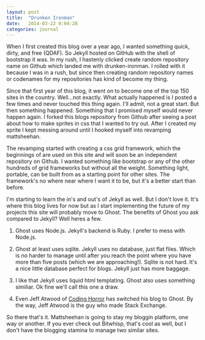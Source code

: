```yaml
---
layout: post
title:  "Drunken Ironman"
date:   2014-03-22 0:04:28
categories: journal
---
```



When I first created this blog over a year ago, I wanted something quick, dirty, and free (QDAF). So Jekyll hosted on GitHub with the shell of bootstrap it was. In my rush, I hastenly clicked create random repository name on Github which landed me with drunken-ironman. I rolled with it because I was in a rush, but since then creating random repository names or codenames for my repositories has kind of become my thing. 

Since that first year of this blog, it went on to become one of the top 150 sites in the country. Well...not exactly. What actually happened is I posted a few times and never touched this thing again. I'll admit, not a great start. But then something happened. Something that I promised myself would never happen again. I forked this blogs repository from Github after seeing a post about how to make sprites in css that I wanted to try out. After I created my sprite I kept messing around until I hooked myself into revamping mattsheehan.

The revamping started with creating a css grid framework, which the beginnings of are used on this site and will soon be an independent repository on Github. I wanted something like bootstrap or any of the other hundreds of grid frameworks but without all the weight. Something light, portable, can be built from as a starting point for other sites. The framework's no where near where I want it to be, but it's a better start than before.

I'm starting to learn the in's and out's of Jekyll as well. But I don't love it. It's where this blog lives for now but as I start implementing the future of my projects this site will probably move to Ghost. The benefits of Ghost you ask compared to Jekyll? Well heres a few.

1. Ghost uses Node.js. Jekyll's backend is Ruby. I prefer to mess with Node.js.

2. Ghost at least uses sqlite. Jekyll uses no database, just flat files. Which is no harder to manage until after you reach the point where you have more than five posts (which we are approaching!). Sqlite is not hard. It's a nice little database perfect for blogs. Jekyll just has more baggage.

3. I like that Jekyll uses liquid html templating. Ghost also uses something similiar. Ok fine we'll call this one a draw.

4. Even Jeff Atwood of <a href="http://blog.codinghorror.com" target='_blank'>Coding Horror</a> has switched his blog to Ghost. By the way, Jeff Atwood is the guy who made Stack Exchange.

So there that's it. Mattsheehan is going to stay my bloggin platform, one way or another. If you ever check out Bitwhisp, that's cool as well, but I don't have the blogging stamina to manage two similar sites.